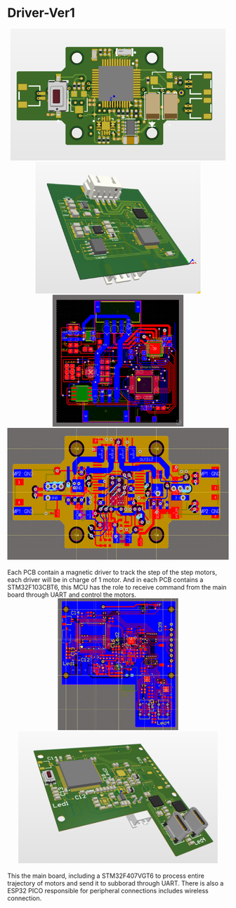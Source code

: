 
# Driver-Ver1

<div align="center"; display="flex">
  <img src="https://github.com/Ngoc411/Driver-Ver1/blob/d39fc4d63df6450d3fb0aa3cb330c1f0cb55421f/Screenshot%202025-02-21%20080400.png" height="300">
  <img src="https://github.com/Ngoc411/Driver-Ver1/blob/d39fc4d63df6450d3fb0aa3cb330c1f0cb55421f/Screenshot%202025-02-21%20080443.png" height="300">
</div>

<div align="center"; display="flex">
  <img src="https://github.com/Ngoc411/Driver-Ver1/blob/d39fc4d63df6450d3fb0aa3cb330c1f0cb55421f/Screenshot%202025-02-21%20080626.png" height="300">
  <img src="https://github.com/Ngoc411/Driver-Ver1/blob/d39fc4d63df6450d3fb0aa3cb330c1f0cb55421f/Screenshot%202025-02-21%20080639.png" height="300">
</div>
<br>
Each PCB contain a magnetic driver to track the step of the step motors, each driver will be in charge of 1 motor. And in each PCB contains a STM32F103CBT6, this MCU has the role to receive command from the main board through UART and control the motors.
<br>
<div align="center"; display="flex">
  <img src="https://github.com/Ngoc411/Driver-Ver1/blob/e4cdcee852b8e8da6571943189ff37abebfbcab2/Screenshot%202025-02-21%20080745.png" height="300">
  <img src="https://github.com/Ngoc411/Driver-Ver1/blob/e4cdcee852b8e8da6571943189ff37abebfbcab2/Screenshot%202025-02-21%20080313.png" height="300">
</div>
<br>
This the main board, including a STM32F407VGT6 to process entire trajectory of motors and send it to subborad through UART. There is also a ESP32 PICO responsible for peripheral connections includes wireless connection.
